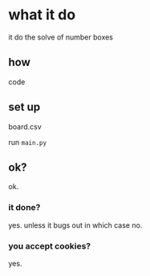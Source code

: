 # what it do

it do the solve of number boxes

## how

code

## set up

board.csv

run `main.py`

## ok?

ok.

### it done?

yes. unless it bugs out in which case no.

### you accept cookies?

yes.
